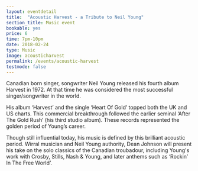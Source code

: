 ```yaml
---
layout: eventdetail
title:  "Acoustic Harvest - a Tribute to Neil Young"
section_title: Music event
bookable: yes
price: 6
time: 7pm-10pm
date: 2018-02-24
type: Music
image: acousticharvest
permalink: /events/acoustic-harvest
testmode: false
---
```


Canadian born singer, songwriter Neil Young released his fourth album Harvest in 1972. At that time he was considered the most successful singer/songwriter in the world.

His album ‘Harvest’ and the single ‘Heart Of Gold’ topped both the UK and US charts. This commercial breakthrough followed the earlier seminal ‘After The Gold Rush’ (his third studio album). These records represented the golden period of Young’s career.

Though still influential today, his music is defined by this brilliant acoustic period. Wirral musician and Neil Young authority, Dean Johnson will present his take on the solo classics of the Canadian troubadour, including Young's work with Crosby, Stills, Nash & Young, and later anthems such as ‘Rockin’ In The Free World’.
